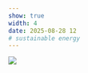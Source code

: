 ```yaml
---
show: true
width: 4
date: 2025-08-28 12
# sustainable energy
---
```

<div>
<img data-src="https://media.giphy.com/media/v1.Y2lkPTc5MGI3NjExMmdocjBwcXpxYnJ5enQzYnBiZndhc25oaWgwMmh1NW15cm9reGFkdiZlcD12MV9naWZzX3NlYXJjaCZjdD1n/tDqQsGDZSR4spJGl6c/giphy.gif" class="lazy w-100 rounded-xl" src="{{ '/assets/images/empty_300x200.png' | relative_url }}">
</div>

